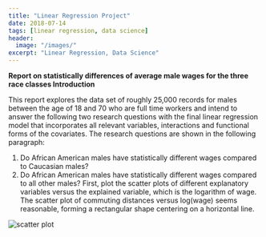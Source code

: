 ```yaml
---
title: "Linear Regression Project"
date: 2018-07-14
tags: [linear regression, data science]
header:
  image: "/images/"
excerpt: "Linear Regression, Data Science"
---
```

**Report on statistically differences of average male wages for the three race classes
Introduction**

This report explores the data set of roughly 25,000 records for males between the age of 18
and 70 who are full time workers and intend to answer the following two research questions
with the final linear regression model that incorporates all relevant variables, interactions and
functional forms of the covariates. The research questions are shown in the following
paragraph:
1. Do African American males have statistically different wages compared to Caucasian
males?
2. Do African American males have statistically different wages compared to all other
males?
First, plot the scatter plots of different explanatory variables versus the explained variable,
which is the logarithm of wage. The scatter plot of commuting distances versus log(wage)
seems reasonable, forming a rectangular shape centering on a horizontal line.
<img src="{{ site.url }}{{ site.baseurl }}/images/linear/splot_com.jpg" alt="scatter plot">
